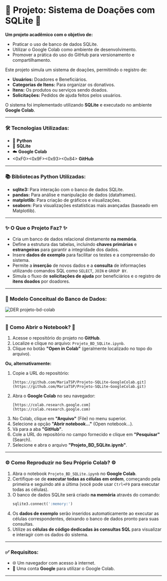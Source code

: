 # 🌸 **Projeto: Sistema de Doações com SQLite** 🌸

**Um projeto acadêmico com o objetivo de:**

* Praticar o uso de banco de dados SQLite.
* Utilizar o Google Colab como ambiente de desenvolvimento.
* Promover a prática do uso do GitHub para versionamento e compartilhamento.

Este projeto simula um sistema de doações, permitindo o registro de:

* **Usuários:** Doadores e Beneficiários.
* **Categorias de Itens:** Para organizar os donativos.
* **Itens:** Os produtos ou serviços sendo doados.
* **Solicitações:** Pedidos de ajuda feitos pelos usuários.

O sistema foi implementado utilizando **SQLite** e executado no ambiente **Google Colab**.

---

### 🛠️ **Tecnologias Utilizadas:**

* 🐍 **Python**
* 💾 **SQLite**
* ☁️ **Google Colab**
* <0xF0><0x9F><0x93><0x84> **GitHub**

---

### 📚 **Bibliotecas Python Utilizadas:**

* **sqlite3:** Para interação com o banco de dados SQLite.
* **pandas:** Para análise e manipulação de dados (dataframes).
* **matplotlib:** Para criação de gráficos e visualizações.
* **seaborn:** Para visualizações estatísticas mais avançadas (baseado em Matplotlib).

---

### ✨ **O Que o Projeto Faz?** ✨

* Cria um banco de dados relacional diretamente **na memória**.
* Define a estrutura das tabelas, incluindo **chaves primárias** e **estrangeiras** para garantir a integridade dos dados.
* Insere **dados de exemplo** para facilitar os testes e a compreensão do sistema.
* Permite a **inserção** de novos dados e a **consulta** de informações utilizando comandos SQL como `SELECT`, `JOIN` e `GROUP BY`.
* Simula o fluxo de **solicitações de ajuda** por beneficiários e o registro de **itens doados** por doadores.

---

### 🎨 **Modelo Conceitual do Banco de Dados**:

![DER projeto-bd-colab](https://github.com/user-attachments/assets/cc3acf5f-a729-4821-9b92-cb510aa860e6)


---

### 🚀 **Como Abrir o Notebook?** 🚀

1.  Acesse o repositório do projeto no **GitHub**.
2.  Localize e clique no arquivo: `Projeto_BD_SQLite.ipynb`.
3.  Clique no botão **"Open in Colab"** (geralmente localizado no topo do arquivo).

**Ou, alternativamente:**

1.  Copie a URL do repositório:
    ```
    [https://github.com/MariaTSP/Projeto-SQLite-GoogleColab.git](https://github.com/MariaTSP/Projeto-SQLite-GoogleColab.git)
    ```
2.  Abra o **Google Colab** no seu navegador:
    ```
    [https://colab.research.google.com](https://colab.research.google.com)
    ```
3.  No Colab, clique em **"Arquivo"** (File) no menu superior.
4.  Selecione a opção **"Abrir notebook..."** (Open notebook...).
5.  Vá para a aba **"GitHub"**.
6.  Cole a URL do repositório no campo fornecido e clique em **"Pesquisar"** (Search).
7.  Selecione e abra o arquivo **"Projeto_BD_SQLite.ipynb"**.

---

### ⚙️ **Como Reproduzir no Seu Próprio Colab?** ⚙️

1.  Abra o notebook `Projeto_BD_SQLite.ipynb` no **Google Colab**.
2.  Certifique-se de **executar todas as células em ordem**, começando pela primeira e seguindo até a última (você pode usar `Ctrl+F9` para executar todas as células).
3.  O banco de dados SQLite será criado **na memória** através do comando:
    ```python
    sqlite3.connect(':memory:')
    ```
4.  Os **dados de exemplo** serão inseridos automaticamente ao executar as células correspondentes, deixando o banco de dados pronto para suas consultas.
5.  Utilize as **células de código dedicadas às consultas SQL** para visualizar e interagir com os dados do sistema.

---

### ✅ **Requisitos:**

* 🌐 Um navegador com acesso à internet.
* 🔑 Uma conta **Google** para utilizar o Google Colab.

---

